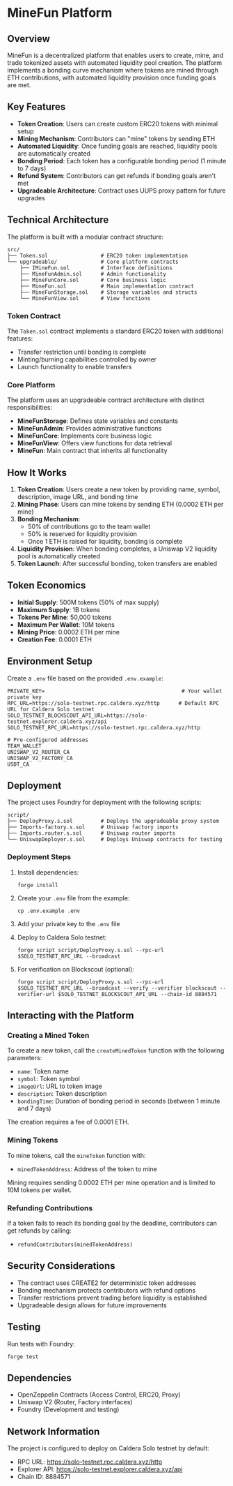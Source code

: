 # MineFun Platform

## Overview

MineFun is a decentralized platform that enables users to create, mine, and trade tokenized assets with automated liquidity pool creation. The platform implements a bonding curve mechanism where tokens are mined through ETH contributions, with automated liquidity provision once funding goals are met.

## Key Features

- **Token Creation**: Users can create custom ERC20 tokens with minimal setup
- **Mining Mechanism**: Contributors can "mine" tokens by sending ETH
- **Automated Liquidity**: Once funding goals are reached, liquidity pools are automatically created
- **Bonding Period**: Each token has a configurable bonding period (1 minute to 7 days)
- **Refund System**: Contributors can get refunds if bonding goals aren't met
- **Upgradeable Architecture**: Contract uses UUPS proxy pattern for future upgrades

## Technical Architecture

The platform is built with a modular contract structure:

```
src/
├── Token.sol                 # ERC20 token implementation
└── upgradeable/              # Core platform contracts
    ├── IMineFun.sol          # Interface definitions
    ├── MineFunAdmin.sol      # Admin functionality
    ├── MineFunCore.sol       # Core business logic
    ├── MineFun.sol           # Main implementation contract
    ├── MineFunStorage.sol    # Storage variables and structs
    └── MineFunView.sol       # View functions
```

### Token Contract

The `Token.sol` contract implements a standard ERC20 token with additional features:
- Transfer restriction until bonding is complete
- Minting/burning capabilities controlled by owner
- Launch functionality to enable transfers

### Core Platform

The platform uses an upgradeable contract architecture with distinct responsibilities:

- **MineFunStorage**: Defines state variables and constants
- **MineFunAdmin**: Provides administrative functions
- **MineFunCore**: Implements core business logic
- **MineFunView**: Offers view functions for data retrieval
- **MineFun**: Main contract that inherits all functionality

## How It Works

1. **Token Creation**: Users create a new token by providing name, symbol, description, image URL, and bonding time
2. **Mining Phase**: Users can mine tokens by sending ETH (0.0002 ETH per mine)
3. **Bonding Mechanism**: 
   - 50% of contributions go to the team wallet
   - 50% is reserved for liquidity provision
   - Once 1 ETH is raised for liquidity, bonding is complete
4. **Liquidity Provision**: When bonding completes, a Uniswap V2 liquidity pool is automatically created
5. **Token Launch**: After successful bonding, token transfers are enabled

## Token Economics

- **Initial Supply**: 500M tokens (50% of max supply)
- **Maximum Supply**: 1B tokens
- **Tokens Per Mine**: 50,000 tokens
- **Maximum Per Wallet**: 10M tokens
- **Mining Price**: 0.0002 ETH per mine
- **Creation Fee**: 0.0001 ETH

## Environment Setup

Create a `.env` file based on the provided `.env.example`:

```
PRIVATE_KEY=                                            # Your wallet private key
RPC_URL=https://solo-testnet.rpc.caldera.xyz/http      # Default RPC URL for Caldera Solo testnet
SOLO_TESTNET_BLOCKSCOUT_API_URL=https://solo-testnet.explorer.caldera.xyz/api
SOLO_TESTNET_RPC_URL=https://solo-testnet.rpc.caldera.xyz/http

# Pre-configured addresses
TEAM_WALLET
UNISWAP_V2_ROUTER_CA
UNISWAP_V2_FACTORY_CA
USDT_CA
```

## Deployment

The project uses Foundry for deployment with the following scripts:

```
script/
├── DeployProxy.s.sol         # Deploys the upgradeable proxy system
├── Imports-factory.s.sol     # Uniswap factory imports
├── Imports.router.s.sol      # Uniswap router imports
└── UniswapDeployer.s.sol     # Deploys Uniswap contracts for testing
```

### Deployment Steps

1. Install dependencies:
   ```
   forge install
   ```

2. Create your `.env` file from the example:
   ```
   cp .env.example .env
   ```

3. Add your private key to the `.env` file

4. Deploy to Caldera Solo testnet:
   ```
   forge script script/DeployProxy.s.sol --rpc-url $SOLO_TESTNET_RPC_URL --broadcast
   ```

5. For verification on Blockscout (optional):
   ```
   forge script script/DeployProxy.s.sol --rpc-url $SOLO_TESTNET_RPC_URL --broadcast --verify --verifier blockscout --verifier-url $SOLO_TESTNET_BLOCKSCOUT_API_URL --chain-id 8884571
   ```

## Interacting with the Platform

### Creating a Mined Token

To create a new token, call the `createMinedToken` function with the following parameters:
- `name`: Token name
- `symbol`: Token symbol
- `imageUrl`: URL to token image
- `description`: Token description
- `bondingTime`: Duration of bonding period in seconds (between 1 minute and 7 days)

The creation requires a fee of 0.0001 ETH.

### Mining Tokens

To mine tokens, call the `mineToken` function with:
- `minedTokenAddress`: Address of the token to mine

Mining requires sending 0.0002 ETH per mine operation and is limited to 10M tokens per wallet.

### Refunding Contributions

If a token fails to reach its bonding goal by the deadline, contributors can get refunds by calling:
- `refundContributors(minedTokenAddress)`

## Security Considerations

- The contract uses CREATE2 for deterministic token addresses
- Bonding mechanism protects contributors with refund options
- Transfer restrictions prevent trading before liquidity is established
- Upgradeable design allows for future improvements

## Testing

Run tests with Foundry:

```
forge test
```

## Dependencies

- OpenZeppelin Contracts (Access Control, ERC20, Proxy)
- Uniswap V2 (Router, Factory interfaces)
- Foundry (Development and testing)

## Network Information

The project is configured to deploy on Caldera Solo testnet by default:
- RPC URL: https://solo-testnet.rpc.caldera.xyz/http
- Explorer API: https://solo-testnet.explorer.caldera.xyz/api
- Chain ID: 8884571

